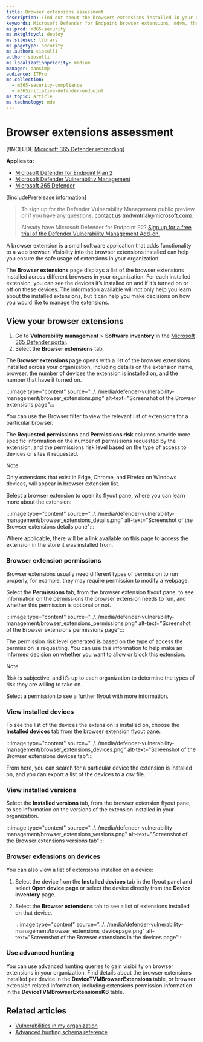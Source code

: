 ```yaml
---
title: Browser extensions assessment 
description: Find out about the browsers extensions installed in your environment
keywords: Microsoft Defender for Endpoint browser extensions, mdvm, threat & vulnerability management
ms.prod: m365-security
ms.mktglfcycl: deploy
ms.sitesec: library
ms.pagetype: security
ms.author: siosulli
author: siosulli
ms.localizationpriority: medium
manager: dansimp
audience: ITPro
ms.collection:
  - m365-security-compliance
  - m365initiative-defender-endpoint
ms.topic: article
ms.technology: mde
---
```


# Browser extensions assessment

[!INCLUDE [Microsoft 365 Defender rebranding](../../includes/microsoft-defender.md)]

**Applies to:**

- [Microsoft Defender for Endpoint Plan 2](https://go.microsoft.com/fwlink/?linkid=2154037)
- [Microsoft Defender Vulnerability Management](index.yml)
- [Microsoft 365 Defender](https://go.microsoft.com/fwlink/?linkid=2118804)

[!include[Prerelease information](../../includes/prerelease.md)]

> To sign up for the Defender Vulnerability Management public preview or if you have any questions, [contact us](mailto:mdvmtrial@microsoft.com) (mdvmtrial@microsoft.com).
>
> Already have  Microsoft Defender for Endpoint P2? [Sign up for a free trial of the Defender Vulnerability Management Add-on.](https://signup.microsoft.com/get-started/signup?products=5908ecaa-b8a7-4a04-b6c0-d44fd934b6f2)

A browser extension is a small software application that adds functionality to a web browser. Visibility into the browser extensions installed can help you ensure the safe usage of extensions in your organization.

The **Browser extensions** page displays a list of the browser extensions installed across different browsers in your organization. For each installed extension, you can see the devices it’s installed on and if it’s turned on or off on these devices. The information available will not only help you learn about the installed extensions, but it can help you make decisions on how you would like to manage the extensions.

## View your browser extensions

1. Go to **Vulnerability management** > **Software inventory** in the [Microsoft 365 Defender portal](https://security.microsoft.com).
2. Select the **Browser extensions** tab.

The **Browser extensions** page opens with a list of the browser extensions installed across your organization, including details on the extension name, browser, the number of devices the extension is installed on, and the number that have it turned on.

   :::image type="content" source="../../media/defender-vulnerability-management/browser_extensions.png" alt-text="Screenshot of the Browser extensions page":::

You can use the Browser filter to view the relevant list of extensions for a particular browser.  

The **Requested permissions** and **Permissions risk** columns provide more specific information on the number of permissions requested by the extension, and the permissions risk level based on the type of access to devices or sites it requested.  

> [!Note]
> Only extensions that exist in Edge, Chrome, and Firefox on Windows devices, will appear in browser extension list.

Select a browser extension to open its flyout pane, where you can learn more about the extension:

   :::image type="content" source="../../media/defender-vulnerability-management/browser_extensions_details.png" alt-text="Screenshot of the Browser extensions details pane":::

Where applicable, there will be a link available on this page to access the extension in the store it was installed from.

### Browser extension permissions

Browser extensions usually need different types of permission to run properly, for example, they may require permission to modify a webpage.

Select the **Permissions** tab, from the browser extension flyout pane, to see information on the permissions the browser extension needs to run, and whether this permission is optional or not.  

   :::image type="content" source="../../media/defender-vulnerability-management/browser_extensions_permissions.png" alt-text="Screenshot of the Browser extensions permissions page":::

The permission risk level generated is based on the type of access the permission is requesting. You can use this information to help make an informed decision on whether you want to allow or block this extension.

> [!Note]
>Risk is subjective, and it’s up to each organization to determine the types of risk they are willing to take on.

Select a permission to see a further flyout with more information.

### View installed devices  

To see the list of the devices the extension is installed on, choose the **Installed devices** tab from the browser extension flyout pane:

   :::image type="content" source="../../media/defender-vulnerability-management/browser_extensions_devices.png" alt-text="Screenshot of the Browser extensions devices tab":::

From here, you can search for a particular device the extension is installed on, and you can export a list of the devices to a csv file.

### View installed versions

Select the **Installed versions** tab, from the browser extension flyout pane, to see information on the versions of the extension installed in your organization.

  :::image type="content" source="../../media/defender-vulnerability-management/browser_extensions_versions.png" alt-text="Screenshot of the Browser extensions versions tab":::

### Browser extensions on devices

You can also view a list of extensions installed on a device:

1. Select the device from the **Installed devices** tab in the flyout panel and select **Open device page** or select the device directly from the **Device inventory** page.
2. Select the **Browser extensions** tab to see a list of extensions installed on that device.

   :::image type="content" source="../../media/defender-vulnerability-management/browser_extensions_devicepage.png" alt-text="Screenshot of the Browser extensions in the devices page":::

### Use advanced hunting

You can use advanced hunting queries to gain visibility on browser extensions in your organization. Find details about the browser extensions installed per device in the **DeviceTVMBrowserExtensions** table, or browser extension related information, including extensions permission information in the **DeviceTVMBrowserExtensionsKB** table.

## Related articles

- [Vulnerabilities in my organization](tvm-weaknesses.md)
- [Advanced hunting schema reference](../defender-endpoint/advanced-hunting-schema-reference.md)
